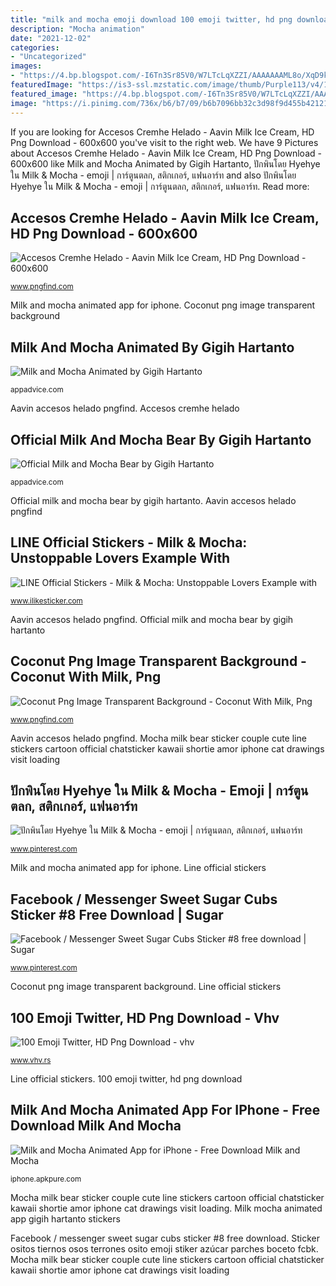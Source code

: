 ```yaml
---
title: "milk and mocha emoji download 100 emoji twitter, hd png download"
description: "Mocha animation"
date: "2021-12-02"
categories:
- "Uncategorized"
images:
- "https://4.bp.blogspot.com/-I6Tn3Sr85V0/W7LTcLqXZZI/AAAAAAAML8o/XqD9kG-HP8k6k8xDOsyIvgKvtWfocB__gCLcBGAs/s1600/AS0004469_20.gif"
featuredImage: "https://is3-ssl.mzstatic.com/image/thumb/Purple113/v4/14/64/7e/14647e77-8b02-5e92-d6ff-3f52728ddf25/mzl.dkrlznvn.jpg/750x750bb.jpeg"
featured_image: "https://4.bp.blogspot.com/-I6Tn3Sr85V0/W7LTcLqXZZI/AAAAAAAML8o/XqD9kG-HP8k6k8xDOsyIvgKvtWfocB__gCLcBGAs/s1600/AS0004469_20.gif"
image: "https://i.pinimg.com/736x/b6/b7/09/b6b7096bb32c3d98f9d455b4212199cc.jpg"
---
```


If you are looking for Accesos Cremhe Helado - Aavin Milk Ice Cream, HD Png Download - 600x600 you've visit to the right web. We have 9 Pictures about Accesos Cremhe Helado - Aavin Milk Ice Cream, HD Png Download - 600x600 like Milk and Mocha Animated by Gigih Hartanto, ปักพินโดย Hyehye ใน Milk &amp; Mocha - emoji | การ์ตูนตลก, สติกเกอร์, แฟนอาร์ท and also ปักพินโดย Hyehye ใน Milk &amp; Mocha - emoji | การ์ตูนตลก, สติกเกอร์, แฟนอาร์ท. Read more:

## Accesos Cremhe Helado - Aavin Milk Ice Cream, HD Png Download - 600x600

![Accesos Cremhe Helado - Aavin Milk Ice Cream, HD Png Download - 600x600](https://www.pngfind.com/pngs/m/505-5056321_accesos-cremhe-helado-aavin-milk-ice-cream-hd.png "Facebook / messenger sweet sugar cubs sticker #8 free download")

<small>www.pngfind.com</small>

Milk and mocha animated app for iphone. Coconut png image transparent background

## Milk And Mocha Animated By Gigih Hartanto

![Milk and Mocha Animated by Gigih Hartanto](https://is3-ssl.mzstatic.com/image/thumb/Purple113/v4/14/64/7e/14647e77-8b02-5e92-d6ff-3f52728ddf25/mzl.dkrlznvn.jpg/750x750bb.jpeg "Mocha milk bear sticker couple cute line stickers cartoon official chatsticker kawaii shortie amor iphone cat drawings visit loading")

<small>appadvice.com</small>

Aavin accesos helado pngfind. Accesos cremhe helado

## Official Milk And Mocha Bear By Gigih Hartanto

![Official Milk and Mocha Bear by Gigih Hartanto](https://appstickers-cdn.appadvice.com/1459549017/830953293/d66274a0d1e2d7b74c83591e13c13157-9.png "Line official stickers")

<small>appadvice.com</small>

Official milk and mocha bear by gigih hartanto. Aavin accesos helado pngfind

## LINE Official Stickers - Milk &amp; Mocha: Unstoppable Lovers Example With

![LINE Official Stickers - Milk &amp; Mocha: Unstoppable Lovers Example with](https://4.bp.blogspot.com/-I6Tn3Sr85V0/W7LTcLqXZZI/AAAAAAAML8o/XqD9kG-HP8k6k8xDOsyIvgKvtWfocB__gCLcBGAs/s1600/AS0004469_20.gif "ปักพินโดย hyehye ใน milk &amp; mocha")

<small>www.ilikesticker.com</small>

Aavin accesos helado pngfind. Official milk and mocha bear by gigih hartanto

## Coconut Png Image Transparent Background - Coconut With Milk, Png

![Coconut Png Image Transparent Background - Coconut With Milk, Png](https://www.pngfind.com/pngs/m/53-533216_coconut-png-image-transparent-background-coconut-with-milk.png "100 emoji twitter, hd png download")

<small>www.pngfind.com</small>

Aavin accesos helado pngfind. Mocha milk bear sticker couple cute line stickers cartoon official chatsticker kawaii shortie amor iphone cat drawings visit loading

## ปักพินโดย Hyehye ใน Milk &amp; Mocha - Emoji | การ์ตูนตลก, สติกเกอร์, แฟนอาร์ท

![ปักพินโดย Hyehye ใน Milk &amp; Mocha - emoji | การ์ตูนตลก, สติกเกอร์, แฟนอาร์ท](https://i.pinimg.com/736x/b6/b7/09/b6b7096bb32c3d98f9d455b4212199cc.jpg "Official milk and mocha bear by gigih hartanto")

<small>www.pinterest.com</small>

Milk and mocha animated app for iphone. Line official stickers

## Facebook / Messenger Sweet Sugar Cubs Sticker #8 Free Download | Sugar

![Facebook / Messenger Sweet Sugar Cubs Sticker #8 free download | Sugar](https://i.pinimg.com/736x/2d/94/ae/2d94ae697c6039799cbfdf1c829ab5cb.jpg "Facebook / messenger sweet sugar cubs sticker #8 free download")

<small>www.pinterest.com</small>

Coconut png image transparent background. Line official stickers

## 100 Emoji Twitter, HD Png Download - Vhv

![100 Emoji Twitter, HD Png Download - vhv](https://www.vhv.rs/dpng/d/563-5631259_100-emoji-twitter-hd-png-download.png "Coconut png image transparent background")

<small>www.vhv.rs</small>

Line official stickers. 100 emoji twitter, hd png download

## Milk And Mocha Animated App For IPhone - Free Download Milk And Mocha

![Milk and Mocha Animated App for iPhone - Free Download Milk and Mocha](https://is3-ssl.mzstatic.com/image/thumb/Purple113/v4/06/8e/65/068e6571-3c3f-691e-0573-0c834112820c/pr_source.png/512x512bb.jpg?w=150 "ปักพินโดย hyehye ใน milk &amp; mocha")

<small>iphone.apkpure.com</small>

Mocha milk bear sticker couple cute line stickers cartoon official chatsticker kawaii shortie amor iphone cat drawings visit loading. Milk mocha animated app gigih hartanto stickers

Facebook / messenger sweet sugar cubs sticker #8 free download. Sticker ositos tiernos osos terrones osito emoji stiker azúcar parches boceto fcbk. Mocha milk bear sticker couple cute line stickers cartoon official chatsticker kawaii shortie amor iphone cat drawings visit loading
